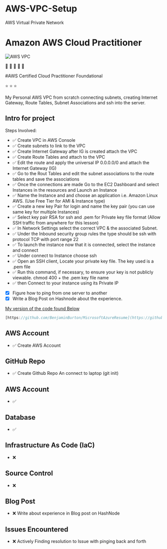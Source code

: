 # AWS-VPC-Setup
AWS Virtual Private Network

# Amazon AWS Cloud Practitioner 

![AWS VPC](https://img.shields.io/badge/AWS-UnderConstruction-orange)

:wave: :wave: :wave: :wave: :wave:

#AWS Certified Cloud Practitioner Foundational

:star: :star: :star:

My Personal AWS VPC from scratch connecting subnets, creating Internet Gateway, Route Tables, Subnet Associations and ssh into the server.

## Intro for project

Steps Involved:

- ✅ Create VPC in AWS Console
- ✅ Create subnets to link to the VPC
- ✅ Create Internet Gateway after IG is created attach the VPC
- ✅ Create Route Tables and attach to the VPC
- ✅ Edit the route and apply the universal IP 0.0.0.0/0 and attach the Internet Gateway (IG)
- ✅ Go to the Rout Tables and edit the subnet associations to the route tables and save the associations
- ✅ Once the connections are made Go to the EC2 Dashboard and select Instances in the resources and Launch an Instance
- ✅ Name the Instance and and choose an application i.e. Amazon Linux AWS. (Use Free Tier for AMI & Instance type)
- ✅ Create a new key Pair for login and name the key pair (you can use same key for multiple Instances)
- ✅ Select key pair RSA for ssh and .pem for Private key file format (Allow SSH traffic from anywhere for this lesson)
- ✅ In Network Settings select the correct VPC & the associated Subnet.
- ✅ Under the Inbound security group rules the type should be ssh with protocol TCP with port range 22
- ✅ To launch the instance now that it is connected, select the instance and connect
- ✅ Under connect to Instance choose ssh
- ✅ Open an SSH client, Locate your private key file. The key used is a .pem file
- ✅ Run this command, if necessary, to ensure your key is not publicly viewable. chmod 400 + the .pem key file name
- ✅ then Connect to your instance using its Private IP
- [x] Figure how to ping from one server to another
- [x] Write a Blog Post on Hashnode about the experience.

[My version of the code found Below]([https://github.com/BenjaminBurton/MicrosoftAzureResume](https://github.com/BenjaminBurton/AWS-VPC-Setup/blob/main/README.md))

```js
[https://github.com/BenjaminBurton/MicrosoftAzureResume](https://github.com/BenjaminBurton/AWS-VPC-Setup/blob/main/README.md)

```

## AWS Account

- ✅ Create AWS Account

## GitHub Repo

- ✅ Create Github Repo An connect to laptop (git init)

## AWS Account

- ✅

## Database

- ✅

## Infrastructure As Code (IaC)

- ❌

## Source Control

- ❌

## Blog Post

- ❌ Write about experience in Blog post on HashNode

## Issues Encountered

- ❌ Actively Finding resolution to Issue with pinging back and forth
